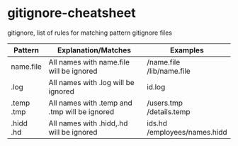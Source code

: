 # gitignore-cheatsheet
gitignore, list of rules for matching pattern gitignore files

Pattern|Explanation/Matches |Examples
---------|-----------------|-------------    
name.file | All names with name.file will be ignored    | /name.file <br>  /lib/name.file 
.log| All names with .log will be ignored|id.log
.temp<br>.tmp| All names with .temp and .tmp will be ignored|/users.tmp<br>/details.temp
.hidd<br>.hd|All names with .hidd,.hd will be ignored |ids.hd<br> /employees/names.hidd
